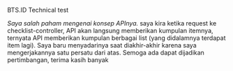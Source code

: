 BTS.ID Technical test

*Saya salah paham mengenai konsep APInya.* saya kira ketika request ke checklist-controller, API akan langsung memberikan kumpulan itemnya, ternyata API memberikan kumpulan berbagai list (yang didalamnya terdapat item lagi). Saya baru menyadarinya saat diakhir-akhir karena saya mengerjakannya satu persatu dari atas. Semoga ada dapat dijadikan pertimbangan, terima kasih banyak
